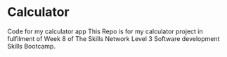 # Calculator
Code for my calculator app
This Repo is for my calculator project in fulfilment of Week 8 of The Skills Network Level 3 Software development Skills Bootcamp.
